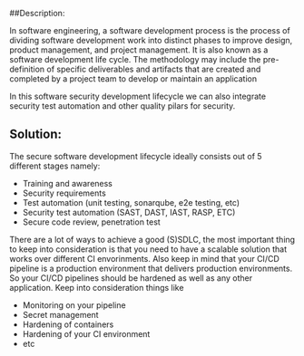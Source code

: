 ##Description:

In software engineering, a software development process is the process of dividing software development
work into distinct phases to improve design, product management, and project management. 
It is also known as a software development life cycle. The methodology may include the 
pre-definition of specific deliverables and artifacts that are created and completed by a 
project team to develop or maintain an application

In this software security development lifecycle we can also integrate security test automation and
other quality pilars for security.

## Solution:

The secure software development lifecycle ideally consists out of 5 different stages namely:

* Training and awareness
* Security requirements
* Test automation (unit testing, sonarqube, e2e testing, etc)
* Security test automation (SAST, DAST, IAST, RASP, ETC)
* Secure code review, penetration test

There are a lot of ways to achieve a good (S)SDLC, the most important thing to keep into
consideration is that you need to have a scalable solution that works over different CI
envorinments. Also keep in mind that your CI/CD pipeline is a production environment that
delivers production environments. So your CI/CD pipelines should be hardened as well as any other 
application.  Keep into consideration things like

- Monitoring on your pipeline
- Secret management
- Hardening of containers
- Hardening of your CI environment
- etc
